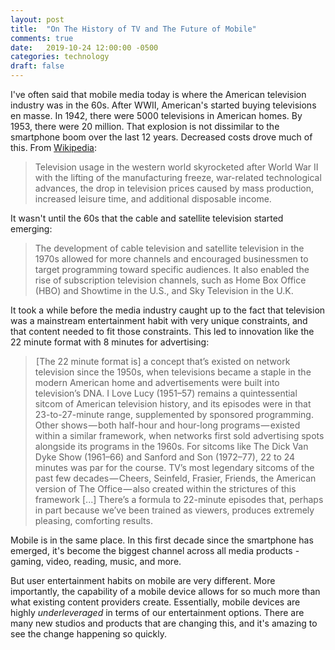 ```yaml
---
layout: post
title:  "On The History of TV and The Future of Mobile"
comments: true
date:   2019-10-24 12:00:00 -0500
categories: technology
draft: false
---
```


I've often said that mobile media today is where the American television industry was in the 60s. After WWII, American's started buying televisions en masse. In 1942, there were 5000 televisions in American homes. By 1953, there were 20 million. That explosion is not dissimilar to the smartphone boom over the last 12 years. Decreased costs drove much of this. From [Wikipedia](https://en.wikipedia.org/wiki/History_of_television#United_States):

> Television usage in the western world skyrocketed after World War II with the lifting of the manufacturing freeze, war-related technological advances, the drop in television prices caused by mass production, increased leisure time, and additional disposable income.

It wasn't until the 60s that the cable and satellite television started emerging: 

> The development of cable television and satellite television in the 1970s allowed for more channels and encouraged businessmen to target programming toward specific audiences. It also enabled the rise of subscription television channels, such as Home Box Office (HBO) and Showtime in the U.S., and Sky Television in the U.K.

It took a while before the media industry caught up to the fact that television was a mainstream entertainment habit with very unique constraints, and that content needed to fit those constraints. This led to innovation like the 22 minute format with 8 minutes for advertising:

>  [The 22 minute format is] a concept that’s existed on network television since the 1950s, when televisions became a staple in the modern American home and advertisements were built into television’s DNA. I Love Lucy (1951–57) remains a quintessential sitcom of American television history, and its episodes were in that 23-to-27-minute range, supplemented by sponsored programming. Other shows — both half-hour and hour-long programs — existed within a similar framework, when networks first sold advertising spots alongside its programs in the 1960s. For sitcoms like The Dick Van Dyke Show (1961–66) and Sanford and Son (1972–77), 22 to 24 minutes was par for the course. TV’s most legendary sitcoms of the past few decades — Cheers, Seinfeld, Frasier, Friends, the American version of The Office — also created within the strictures of this framework [...] There’s a formula to 22-minute episodes that, perhaps in part because we’ve been trained as viewers, produces extremely pleasing, comforting results. 

Mobile is in the same place. In this first decade since the smartphone has emerged, it's become the biggest channel across all media products - gaming, video, reading, music, and more. 

But user entertainment habits on mobile are very different. More importantly, the capability of a mobile device allows for so much more than what existing content providers create. Essentially, mobile devices are highly _underleveraged_ in terms of our entertainment options. There are many new studios and products that are changing this, and it's amazing to see the change happening so quickly.